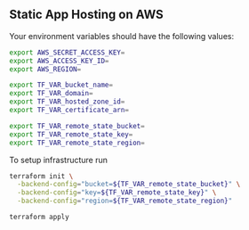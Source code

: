 ## Static App Hosting on AWS

Your environment variables should have the following values:

```sh
export AWS_SECRET_ACCESS_KEY=
export AWS_ACCESS_KEY_ID=
export AWS_REGION=

export TF_VAR_bucket_name=
export TF_VAR_domain=
export TF_VAR_hosted_zone_id=
export TF_VAR_certificate_arn=

export TF_VAR_remote_state_bucket=
export TF_VAR_remote_state_key=
export TF_VAR_remote_state_region=
```

To setup infrastructure run

```sh
terraform init \
  -backend-config="bucket=${TF_VAR_remote_state_bucket}" \
  -backend-config="key=${TF_VAR_remote_state_key}" \
  -backend-config="region=${TF_VAR_remote_state_region}"

terraform apply
```
